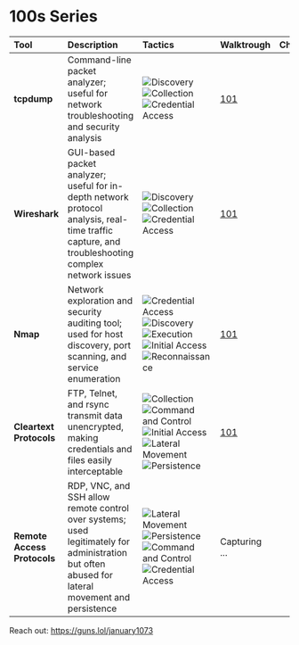 # 100s Series

| Tool       | Description | Tactics      | Walktrough      |Cheatsheet       |
|:-----------|:------------|:-------------|:----------------|:----------------|
| **tcpdump** | Command-line packet analyzer; useful for network troubleshooting and security analysis | ![Discovery](https://img.shields.io/badge/Discovery-DC143C?style=flat-square&logoColor=white) ![Collection](https://img.shields.io/badge/Collection-DC143C?style=flat-square&logoColor=white) ![Credential Access](https://img.shields.io/badge/Credential%20Access-DC143C?style=flat-square&logoColor=white) | [101](https://medium.com/the-first-digit/tcpdump-101-silently-capturing-your-targets-network-traffic-76b839e64232) |
| **Wireshark** | GUI-based packet analyzer; useful for in-depth network protocol analysis, real-time traffic capture, and troubleshooting complex network issues | ![Discovery](https://img.shields.io/badge/Discovery-DC143C?style=flat-square&logoColor=white) ![Collection](https://img.shields.io/badge/Collection-DC143C?style=flat-square&logoColor=white) ![Credential Access](https://img.shields.io/badge/Credential%20Access-DC143C?style=flat-square&logoColor=white) | [101](https://medium.com/the-first-digit/wireshark-101-extracting-secrets-from-captured-network-data-8f40bd3252f9) |
| **Nmap** | Network exploration and security auditing tool; used for host discovery, port scanning, and service enumeration | ![Credential Access](https://img.shields.io/badge/Credential%20Access-DC143C?style=flat-square&logoColor=white) ![Discovery](https://img.shields.io/badge/Discovery-DC143C?style=flat-square&logoColor=white) ![Execution](https://img.shields.io/badge/Execution-DC143C?style=flat-square&logoColor=white) ![Initial Access](https://img.shields.io/badge/Initial%20Access-DC143C?style=flat-square&logoColor=white) ![Reconnaissance](https://img.shields.io/badge/Reconnaissance-DC143C?style=flat-square&logoColor=white) | [101](https://medium.com/the-first-digit/nmap-101-mapping-your-targets-attack-surface-5bae9735c60d) |
| **Cleartext Protocols** | FTP, Telnet, and rsync transmit data unencrypted, making credentials and files easily interceptable | ![Collection](https://img.shields.io/badge/Collection-DC143C?style=flat-square&logoColor=white) ![Command and Control](https://img.shields.io/badge/Command%20and%20Control-DC143C?style=flat-square&logoColor=white) ![Initial Access](https://img.shields.io/badge/Initial%20Access-DC143C?style=flat-square&logoColor=white) ![Lateral Movement](https://img.shields.io/badge/Lateral%20Movement-DC143C?style=flat-square&logoColor=white) ![Persistence](https://img.shields.io/badge/Persistence-DC143C?style=flat-square&logoColor=white) | [101](https://medium.com/the-first-digit/cleartext-protocols-101-how-to-connect-anonymously-to-ftp-telnet-and-rsync-2c1001dcbdb0) |
| **Remote Access Protocols** | RDP, VNC, and SSH allow remote control over systems; used legitimately for administration but often abused for lateral movement and persistence | ![Lateral Movement](https://img.shields.io/badge/Lateral%20Movement-DC143C?style=flat-square&logoColor=white) ![Persistence](https://img.shields.io/badge/Persistence-DC143C?style=flat-square&logoColor=white) ![Command and Control](https://img.shields.io/badge/Command%20and%20Control-DC143C?style=flat-square&logoColor=white) ![Credential Access](https://img.shields.io/badge/Credential%20Access-DC143C?style=flat-square&logoColor=white) | Capturing ... |

Reach out: https://guns.lol/january1073

